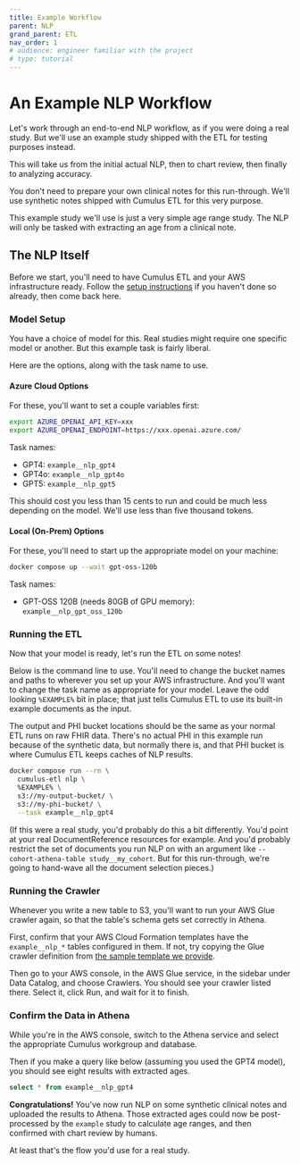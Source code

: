 ```yaml
---
title: Example Workflow
parent: NLP
grand_parent: ETL
nav_order: 1
# audience: engineer familiar with the project
# type: tutorial
---
```


# An Example NLP Workflow

Let's work through an end-to-end NLP workflow, as if you were doing a real study.
But we'll use an example study shipped with the ETL for testing purposes instead.

This will take us from the initial actual NLP, then to chart review,
then finally to analyzing accuracy.

You don't need to prepare your own clinical notes for this run-through.
We'll use synthetic notes shipped with Cumulus ETL for this very purpose.

This example study we'll use is just a very simple age range study.
The NLP will only be tasked with extracting an age from a clinical note.

## The NLP Itself

Before we start, you'll need to have Cumulus ETL and your AWS infrastructure ready.
Follow the [setup instructions](../setup) if you haven't done so already, then come back here.

### Model Setup

You have a choice of model for this.
Real studies might require one specific model or another.
But this example task is fairly liberal.

Here are the options, along with the task name to use.

#### Azure Cloud Options
For these, you'll want to set a couple variables first:
```sh
export AZURE_OPENAI_API_KEY=xxx
export AZURE_OPENAI_ENDPOINT=https://xxx.openai.azure.com/
```

Task names:
- GPT4: `example__nlp_gpt4`
- GPT4o: `example__nlp_gpt4o`
- GPT5: `example__nlp_gpt5`

This should cost you less than 15 cents to run and could be much less depending on the model.
We'll use less than five thousand tokens.

#### Local (On-Prem) Options
For these, you'll need to start up the appropriate model on your machine:
```sh
docker compose up --wait gpt-oss-120b
```

Task names:
- GPT-OSS 120B (needs 80GB of GPU memory): `example__nlp_gpt_oss_120b`

### Running the ETL

Now that your model is ready, let's run the ETL on some notes!

Below is the command line to use.
You'll need to change the bucket names and paths to wherever you set up your AWS infrastructure.
And you'll want to change the task name as appropriate for your model.
Leave the odd looking `%EXAMPLE%` bit in place;
that just tells Cumulus ETL to use its built-in example documents as the input.

The output and PHI bucket locations should be the same as your normal ETL runs on raw FHIR data.
There's no actual PHI in this example run because of the synthetic data,
but normally there is, and that PHI bucket is where Cumulus ETL keeps caches of NLP results.

```sh
docker compose run --rm \
  cumulus-etl nlp \
  %EXAMPLE% \
  s3://my-output-bucket/ \
  s3://my-phi-bucket/ \
  --task example__nlp_gpt4
```

(If this were a real study, you'd probably do this a bit differently.
You'd point at your real DocumentReference resources for example.
And you'd probably restrict the set of documents you run NLP on with an argument
like `--cohort-athena-table study__my_cohort`.
But for this run-through, we're going to hand-wave all the document selection pieces.)

### Running the Crawler

Whenever you write a new table to S3, you'll want to run your AWS Glue crawler again,
so that the table's schema gets set correctly in Athena.

First, confirm that your AWS Cloud Formation templates have the `example__nlp_*` tables
configured in them. If not, try copying the Glue crawler definition from
[the sample template we provide](../setup/aws.md).

Then go to your AWS console, in the AWS Glue service, in the sidebar under Data Catalog, and
choose Crawlers.
You should see your crawler listed there. Select it, click Run, and wait for it to finish.

### Confirm the Data in Athena

While you're in the AWS console, switch to the Athena service and select the appropriate
Cumulus workgroup and database.

Then if you make a query like below (assuming you used the GPT4 model),
you should see eight results with extracted ages.
```sql
select * from example__nlp_gpt4
```

**Congratulations!**
You've now run NLP on some synthetic clinical notes and uploaded the results to Athena.
Those extracted ages could now be post-processed by the `example` study to calculate age ranges,
and then confirmed with chart review by humans.

At least that's the flow you'd use for a real study.
